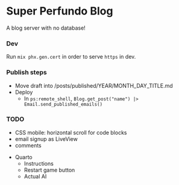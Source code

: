 # Super Perfundo Blog

A blog server with no database!

### Dev
Run `mix phx.gen.cert` in order to serve `https` in dev.

### Publish steps
* Move draft into /posts/published/YEAR/MONTH_DAY_TITLE.md
* Deploy
    * In `ps:remote_shell`, `Blog.get_post("name") |> Email.send_published_emails()`

### TODO
* CSS mobile: horizontal scroll for code blocks
* email signup as LiveView
* comments
- Quarto
  * Instructions
  * Restart game button
  * Actual AI
